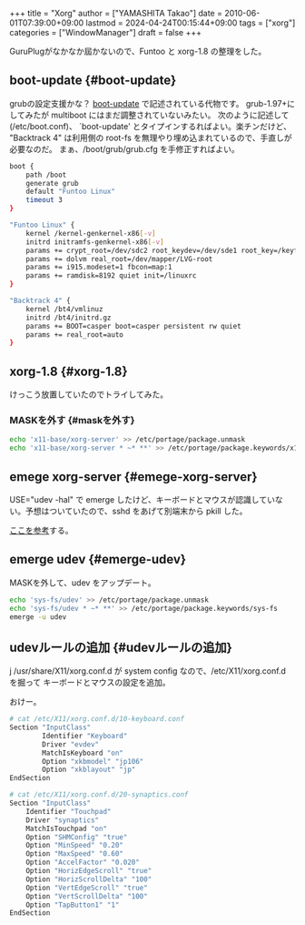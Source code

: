+++
title = "Xorg"
author = ["YAMASHITA Takao"]
date = 2010-06-01T07:39:00+09:00
lastmod = 2024-04-24T00:15:44+09:00
tags = ["xorg"]
categories = ["WindowManager"]
draft = false
+++

GuruPlugがなかなか屆かないので、Funtoo と xorg-1.8 の整理をした。


## boot-update {#boot-update}

grubの設定支援かな？
[boot-update](http://www.funtoo.org/en/funtoo/core/boot/)
で記述されている代物です。 grub-1.97+にしてみたが multiboot
にはまだ調整されていないみたい。 次のように記述して(/etc/boot.conf)、
\`boot-update' とタイプインするればよい。楽チンだけど、 "Backtrack 4"
は利用側の root-fs を無理やり埋め込まれているので、手直しが必要なのだ。
まぁ、/boot/grub/grub.cfg を手修正すればよい。

```sh
boot {
    path /boot
    generate grub
    default "Funtoo Linux"
    timeout 3
}

"Funtoo Linux" {
    kernel /kernel-genkernel-x86[-v]
    initrd initramfs-genkernel-x86[-v]
    params += crypt_root=/dev/sdc2 root_keydev=/dev/sde1 root_key=/keyfile
    params += dolvm real_root=/dev/mapper/LVG-root
    params += i915.modeset=1 fbcon=map:1
    params += ramdisk=8192 quiet init=/linuxrc
}

"Backtrack 4" {
    kernel /bt4/vmlinuz
    initrd /bt4/initrd.gz
    params += BOOT=casper boot=casper persistent rw quiet
    params += real_root=auto
}
```


## xorg-1.8 {#xorg-1.8}

けっこう放置していたのでトライしてみた。


### MASKを外す {#maskを外す}

```sh
echo 'x11-base/xorg-server' >> /etc/portage/package.unmask
echo 'x11-base/xorg-server * ~* **' >> /etc/portage/package.keywords/x11-base
```


## emege xorg-server {#emege-xorg-server}

USE="udev -hal" で emerge
したけど、キーボードとマウスが認識していない。予想はついていたので、sshd
をあげて別端末から pkill した。

[ここを参考](http://body0r.wordpress.com/2010/04/16/xorg-udev-toggle/)する。


## emerge udev {#emerge-udev}

MASKを外して、udev をアップデート。

```sh
echo 'sys-fs/udev' >> /etc/portage/package.unmask
echo 'sys-fs/udev * ~* **' >> /etc/portage/package.keywords/sys-fs
emerge -u udev
```


## udevルールの追加 {#udevルールの追加}

j /usr/share/X11/xorg.conf.d が system config
なので、/etc/X11/xorg.conf.d を掘って キーボードとマウスの設定を追加。

おけー。

```sh
# cat /etc/X11/xorg.conf.d/10-keyboard.conf
Section "InputClass"
        Identifier "Keyboard"
        Driver "evdev"
        MatchIsKeyboard "on"
        Option "xkbmodel" "jp106"
        Option "xkblayout" "jp"
EndSection

# cat /etc/X11/xorg.conf.d/20-synaptics.conf
Section "InputClass"
    Identifier "Touchpad"
    Driver "synaptics"
    MatchIsTouchpad "on"
    Option "SHMConfig" "true"
    Option "MinSpeed" "0.20"
    Option "MaxSpeed" "0.60"
    Option "AccelFactor" "0.020"
    Option "HorizEdgeScroll" "true"
    Option "HorizScrollDelta" "100"
    Option "VertEdgeScroll" "true"
    Option "VertScrollDelta" "100"
    Option "TapButton1" "1"
EndSection
```
